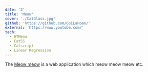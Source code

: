 ```yaml
---
date: '2'
title: 'Meow'
cover: './CatGlass.jpg'
github: 'https://github.com/GoiLaHoan/'
external: 'https://www.youtube.com/'
tech:
  - HTMeow
  - CatSS
  - Catscript
  - Linear Regression
---
```


The [Meow meow](https://www.youtube.com/) is a web application which meow meow meow etc.
